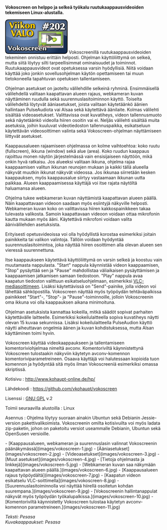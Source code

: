 <!--
Title: Vokoscreen
Week: 4x46
Number: 202
Date: 2014/11/09
Pageimage: valo202-vokoscreen.png
Tags: Linux,Video,Ruudunkaappaus
-->

**Vokoscreen on helppo ja selkeä työkalu ruutukaappausvideoiden
tekemiseen Linux-alustalla.**

![](images/valo202-vokoscreen.png "fig:valo202-vokoscreen.png") Vokoscreenillä
ruutukaappausvideoiden tekeminen onnistuu erittäin helposti. Ohjelman
käyttöliittymä on selkeä, mutta siitä löytyy silti tarpeellisimmat
ominaisuudet ja toiminnot. Ruutukaappausvideot ovat opetuksessa varsin
hyödyllisiä. Niitä voidaan käyttää joko jonkin sovellusohjelman käytön
opettamiseen tai muun tietokoneella tapahtuvan opetuksen tallentamiseen.

Ohjelman asetukset on jaoteltu välilehdille selkeinä ryhminä.
Ensimmäisellä välilehdellä valitaan kaapattavan alueen rajaus,
webkameran kuvan näyttäminen ruudulla sekä suurennuslasitoiminnon
käyttö. Toiselta välilehdeltä löytyvät ääniasetukset, joista valitaan
käytetäänkö äänien hallintaan PulseAudiota vai Alsaa sekä käytettävä
äänilaite. Kolmas välilehti sisältää videoasetukset. Valittavissa ovat
kuvatiheys, videon tallennusmuoto sekä näytetäänkö videolla hiiren
osoitin vai ei. Neljäs välilehti sisältää muita asetuksia, joihin
kuuluvat videotiedoston tallennuspaikka, esikatseluun käytettävän
videosoittimen valinta sekä Vokoscreen-ohjelman näyttämiseen liittyvät
asetukset.

Kaappausalueen rajaamiseen ohjelmassa on kolme vaihtoehtoa: koko ruutu
(fullscreen), ikkuna (window) sekä alue (area). Koko ruudun kaappaus
rajoittuu monen näytön järjestelmässä vain ensisijaiseen näyttöön, mikä
onkin hyvä ratkaisu. Jos alueeksi valitaan ikkuna, ohjelma rajaa
kaappaamisen valitun ikkunan reunojen mukaan ja kaikki tällä alueella
näkyvät muutkin ikkunat näkyvät videossa. Jos ikkunaa siirretään kesken
kaappauksen, myös kaappausalue siirtyy vastaamaan ikkunan uutta paikkaa.
Alueen kaappaamisessa käyttäjä voi itse rajata näytöltä haluamansa
alueen.

Ohjelma tukee webkameran kuvan näyttämistä kaapattavan alueen päällä.
Näin kaapattavaan videoon saadaan myös esiintyjä näkyville helposti.
Webkameran kuvan koko on valittavissa hiiren kakkospainikkeen takaa
tulevasta valikosta. Samoin kaapattavaan videoon voidaan ottaa
mikrofonin kautta mukaan myös ääni. Käytettävä mikrofoni voidaan valita
äänivälilehden asetuksista.

Erityisesti opetusvideoissa voi olla hyödyllistä korostaa esimerkiksi
joitain painikkeita tai valikon valintoja. Tällöin voidaan hyödyntää
suurennuslasitoimintoa, joka näyttää hiiren osoittimen alla olevan
alueen sen vieressä suurennettuna.

Itse kaappaukseen käytettävä käyttöliittymä on varsin selkeä ja koostuu
vain muutamasta nappulasta. "Start" nappula käynnistää videon
kaappaamisen, "Stop" pysäyttää sen ja "Pause" mahdollistaa väliaikaisen
pysäyttämisen ja kaappaamisen jatkamisen samaan tiedostoon. "Play"
nappula avaa kaapatun tiedoston valittuun esikatseluohjelmaan,
esimerkiksi [VLC-mediasoittimeen](VLC-mediasoitin). Lisäksi
käytettävissä on "Send"-painike, jolla videon voi lähettää
sähköpostilla. Vokoscreen näyttää myös työpöydän tehtäväpalkissa
painikkeet "Start"-, "Stop"- ja "Pause"-toiminnoille, jolloin
Vokoscreenin oma ikkuna voi olla kaappauksen aikana minimoituna.

Ohjelman asetuksista kannattaa kokeilla, mitkä säädöt sopivat parhaiten
käytettävälle laitteelle. Esimerkiksi kokeilulaitteella sopiva
kuvatiheys näytti olevan 15 kuvaa sekunnissa. Lisäksi kokeilulaitteella
PulseAudion käyttö näytti aiheuttavan ongelmia äänen ja kuvan
kohdistuksessa, mutta Alsan käyttäminen toimi hyvin.

Vokoscreen käyttää videokaappaukseen ja tallentamiseen
komentoriviohjelmaa nimeltä avconv. Komentoriviltä käynnistettynä
Vokoscreen tulostaakin näkyviin käytetyn avconv-komennon
komentoriviparametreineen. Osaava käyttäjä voi halutessaan kopioida tuon
komennon ja hyödyntää sitä myös ilman Vokoscreeniä esimerkiksi omassa
skriptissä.

Kotisivu
:   <http://www.kohaupt-online.de/hp/>

Lähdekoodi
:   <https://github.com/vkohaupt/vokoscreen>

Lisenssi
:   [GNU GPL](GNU_GPL) v.2

Toimii seuraavilla alustoilla
:   Linux

Asennus
:   Ohjelma löytyy suoraan ainakin Ubuntun sekä Debianin Jessie-version
    pakettivalikoimista. Vokoscreenin omilta kotisivuilta voi myös
    ladata zip-paketin, johon on paketoitu versiot useammalle Debianin,
    Ubuntun sekä OpenSusen versioille.

<div class="psgallery" markdown="1">
-   [Kaappausalueen, webkameran ja suurennuslasin valinnat Vokoscreenin
    päänäkymässä](images/vokoscreen-1.jpg)
-   [Ääniasetukset](images/vokoscreen-2.jpg)
-   [Videoasetukset](images/vokoscreen-3.jpg)
-   [Muut asetukset](images/vokoscreen-4.jpg)
-   [Tietoja ohjelmasta ja linkkejä](images/vokoscreen-5.jpg)
-   [Webkameran kuvan saa näkymään kaapattavan alueen
    päällä.](images/vokoscreen-6.jpg)
-   [Kaappausalueen rajaus työpöydältä](images/vokoscreen-7.jpg)
-   [Kaapatun videon esikatselu
    VLC-soittimella](images/vokoscreen-8.jpg)
-   [Suurennuslasitoiminnolla voi näyttää hiirellä osoitetun kohdan
    suurempana.](images/vokoscreen-9.jpg)
-   [Vokoscreenin hallintanappulat näkyvät myös työpöydän
    työkalupalkissa.](images/vokoscreen-10.jpg)
-   [Komentoriviltä käynnistetty Vokoscreen tulostaa käytetyn
    avconv-komennon parametreineen.](images/vokoscreen-11.jpg)
</div>

*Teksti: Pesasa* <br />
*Kuvakaappaukset: Pesasa*

